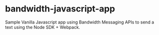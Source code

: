 # bandwidth-javascript-app
Sample Vanilla Javascript app using Bandwidth Messaging APIs to send a text using the Node SDK + Webpack.
